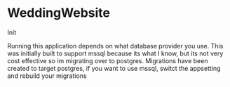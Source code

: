 # WeddingWebsite
Init

Running this application depends on what database provider you use. This was initially built to support mssql because its what I know, but its not very cost effective so im migrating over to postgres. Migrations have been created to target postgres, if you want to use mssql, switct the appsetting and rebuild your migrations